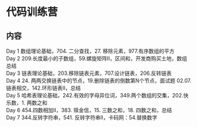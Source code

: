 # 代码训练营 

## 内容
Day 1 数组理论基础，704. 二分查找，27. 移除元素，977.有序数组的平方  
Day 2 209.长度最小的子数组，59.螺旋矩阵II，区间和，开发商购买土地，数组总结  
Day 3 链表理论基础，203.移除链表元素，707.设计链表，206.反转链表  
Day 4 24. 两两交换链表中的节点，19.删除链表的倒数第N个节点，面试题 02.07. 链表相交，142.环形链表II，总结  
Day 5 哈希表理论基础，242.有效的字母异位词，349.两个数组的交集，202.快乐数，1. 两数之和   
Day 6 454.四数相加II，383. 赎金信，15. 三数之和，18. 四数之和，总结    
Day 7 344.反转字符串，541. 反转字符串II，卡码网：54.替换数字  
